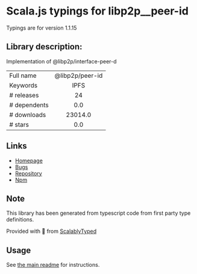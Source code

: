 
# Scala.js typings for libp2p__peer-id

Typings are for version 1.1.15

## Library description:
Implementation of @libp2p/interface-peer-d

|                    |                 |
| ------------------ | :-------------: |
| Full name          | @libp2p/peer-id |
| Keywords           | IPFS |
| # releases         | 24 |
| # dependents       | 0.0 |
| # downloads        | 23014.0 |
| # stars            | 0.0 |

## Links
- [Homepage](https://github.com/libp2p/js-libp2p-peer-id/tree/master/packages/libp2p-peer-id#readme)
- [Bugs](https://github.com/libp2p/js-libp2p-peer-id/issues)
- [Repository](https://github.com/libp2p/js-libp2p-peer-id)
- [Npm](https://www.npmjs.com/package/%40libp2p%2Fpeer-id)
    


## Note
This library has been generated from typescript code from first party type definitions.

Provided with :purple_heart: from [ScalablyTyped](https://github.com/oyvindberg/ScalablyTyped)

## Usage
See [the main readme](../../readme.md) for instructions.


